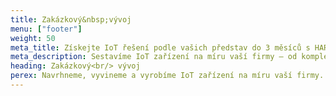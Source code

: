 ```yaml
---
title: Zakázkový&nbsp;vývoj
menu: ["footer"]
weight: 50
meta_title: Získejte IoT řešení podle vašich představ do 3 měsíců s HARDWARIO
meta_description: Sestavíme IoT zařízení na míru vaší firmy – od kompletního technického řešení až po design krabičky s vaším logem.
heading: Zakázkový<br/> vývoj
perex: Navrhneme, vyvineme a vyrobíme IoT zařízení na míru vaší firmy. Od kompletního technického řešení, integraci až po design krabičky.
---
```

